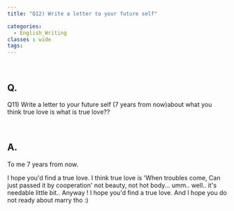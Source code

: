 ```yaml
---
title: "Q12) Write a letter to your future self"

categories:
  - English_Writing
classes : wide
tags:
---
```

<br>

<h2>
Q. 
</h2>

Q11) Write a letter to your future self (7 years from now)about what you think true love is what is true love??

<br>

<h2>
A. 
</h2>

To me 7 years from now.

I hope you'd find a true love. I think true love is 'When troubles come, Can just passed it by cooperation' not beauty, not hot body... umm.. well.. it's needable little bit.. Anyway ! I hope you'd find a true love. And I hope you do not ready about marry tho :)